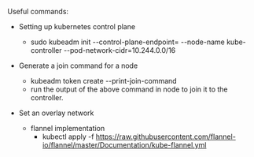 Useful commands:

- Setting up kubernetes control plane
    - sudo kubeadm init --control-plane-endpoint=<kube-controller-ip> --node-name kube-controller --pod-network-cidr=10.244.0.0/16

- Generate a join command for a node
    - kubeadm token create --print-join-command
    - run the output of the above command in node to join it to the controller.

- Set an overlay network
    - flannel implementation
        - kubectl apply -f https://raw.githubusercontent.com/flannel-io/flannel/master/Documentation/kube-flannel.yml